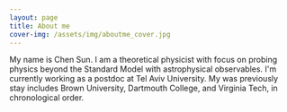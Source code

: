 ```yaml
---
layout: page
title: About me
cover-img: /assets/img/aboutme_cover.jpg
---
```


My name is Chen Sun. I am a theoretical physicist with focus on probing physics beyond the Standard Model with astrophysical observables. I'm currently working as a postdoc at Tel Aviv University. My was previously stay includes Brown University, Dartmouth College, and Virginia Tech, in chronological order. 
